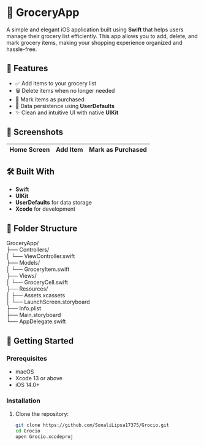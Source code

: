 # 🛒 GroceryApp

A simple and elegant iOS application built using **Swift** that helps users manage their grocery list efficiently. This app allows you to add, delete, and mark grocery items, making your shopping experience organized and hassle-free.

## 📱 Features

- ✅ Add items to your grocery list  
- 🗑️ Delete items when no longer needed  
- 📌 Mark items as purchased  
- 💾 Data persistence using **UserDefaults**  
- ✨ Clean and intuitive UI with native **UIKit**

## 📸 Screenshots

| Home Screen | Add Item | Mark as Purchased |
|-------------|----------|-------------------|


## 🛠️ Built With

- **Swift**
- **UIKit**
- **UserDefaults** for data storage
- **Xcode** for development

## 📂 Folder Structure

GroceryApp/  
├── Controllers/  
│   └── ViewController.swift  
├── Models/  
│   └── GroceryItem.swift  
├── Views/  
│   └── GroceryCell.swift  
├── Resources/  
│   ├── Assets.xcassets  
│   └── LaunchScreen.storyboard  
├── Info.plist  
├── Main.storyboard  
└── AppDelegate.swift

## 🚀 Getting Started

### Prerequisites

- macOS
- Xcode 13 or above
- iOS 14.0+

### Installation

1. Clone the repository:

    ```bash
    git clone https://github.com/SonaliLipsa17375/Grocio.git
    cd Grocio
    open Grocio.xcodeproj
    ```
